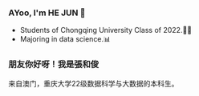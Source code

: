 ### AYoo, I'm HE JUN 👋
* Students of Chongqing University Class of 2022.🧑‍💻
* Majoring in data science.📊

### 朋友你好呀！我是張和俊
来自澳门，重庆大学22级数据科学与大数据的本科生。

